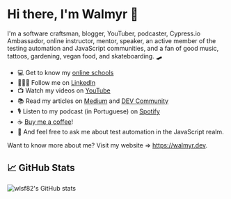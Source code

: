 # Hi there, I'm Walmyr 👋

I'm a software craftsman, blogger, YouTuber, podcaster, Cypress.io Ambassador, online instructor, mentor, speaker, an active member of the testing automation and JavaScript communities, and a fan of good music, tattoos, gardening, vegan food, and skateboarding. 🛹

- 💻 Get to know my [online schools](https://talking-about-testing.vercel.app)
- 👨🏼‍💻 Follow me on [LinkedIn](https://www.linkedin.com/in/walmyr-lima-e-silva-filho)
- 📺 Watch my videos on [YouTube](https://www.youtube.com/playlist?list=PL-eblSNRj0QFCgBuHFSSJUeEYDm6wwvHI)
- 📚 Read my articles on [Medium](https://medium.com/@walmyrlimaesilv) and [DEV Community](https://dev.to/walmyrlimaesilv)
- 🎙️ Listen to my podcast (in Portuguese) on [Spotify](https://open.spotify.com/show/5HFlqWkk6qtgJquUixyuKo?si=7kvJ8MJXR8S9_fsFloB73A)
- ☕ [Buy me a coffee](https://www.buymeacoffee.com/walmyrtat)! 
- 💬 And feel free to ask me about test automation in the JavaScript realm.

Want to know more about me? Visit my website => https://walmyr.dev.

## 📈 GitHub Stats

![wlsf82's GitHub stats](https://github-readme-stats.vercel.app/api?username=wlsf82&show_icons=true&theme=radical)
